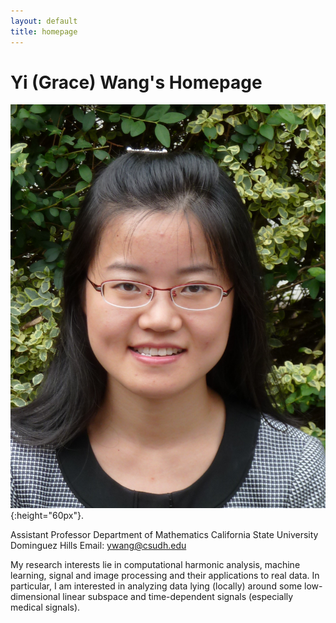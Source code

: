 ```yaml
---
layout: default
title: homepage
---
```

# Yi (Grace) Wang's Homepage

![bio](bioYWang.png){:height="60px"}.

Assistant Professor
Department of Mathematics
California State University Dominguez Hills
Email: ywang@csudh.edu

My research interests lie in computational harmonic analysis, machine learning, 
signal and image processing and their applications to real data. 
In particular, I am interested in analyzing data lying (locally) around some low-dimensional
linear subspace and time-dependent signals (especially medical signals).
